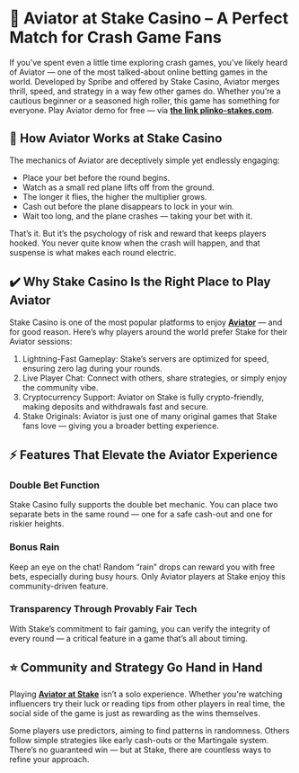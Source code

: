  
# 🚀 Aviator at Stake Casino – A Perfect Match for Crash Game Fans

If you’ve spent even a little time exploring crash games, you’ve likely heard of Aviator — one of the most talked-about online betting games in the world. Developed by Spribe and offered by Stake Casino, Aviator merges thrill, speed, and strategy in a way few other games do. Whether you’re a cautious beginner or a seasoned high roller, this game has something for everyone. Play Aviator demo for free — via **[the link plinko-stakes.com](https://plinko-stakes.com/)**.

## 🎰 How Aviator Works at Stake Casino

The mechanics of Aviator are deceptively simple yet endlessly engaging:
<ul>

<li>Place your bet before the round begins.</li>
<li>Watch as a small red plane lifts off from the ground.</li>
<li>The longer it flies, the higher the multiplier grows.</li>
<li>Cash out before the plane disappears to lock in your win.</li>
<li>Wait too long, and the plane crashes — taking your bet with it.</li>
</ul>

That’s it. But it’s the psychology of risk and reward that keeps players hooked. You never quite know when the crash will happen, and that suspense is what makes each round electric.

## ✔️ Why Stake Casino Is the Right Place to Play Aviator

Stake Casino is one of the most popular platforms to enjoy **[Aviator](https://plinko-stakes.com)** — and for good reason. Here’s why players around the world prefer Stake for their Aviator sessions:
<ol>
<li>Lightning-Fast Gameplay: Stake’s servers are optimized for speed, ensuring zero lag during your rounds.</li>
<li>Live Player Chat: Connect with others, share strategies, or simply enjoy the community vibe.</li>
<li>Cryptocurrency Support: Aviator on Stake is fully crypto-friendly, making deposits and withdrawals fast and secure.</li>
<li>Stake Originals: Aviator is just one of many original games that Stake fans love — giving you a broader betting experience.</li>
</ol>

## ⚡️ Features That Elevate the Aviator Experience

### Double Bet Function

Stake Casino fully supports the double bet mechanic. You can place two separate bets in the same round — one for a safe cash-out and one for riskier heights.

### Bonus Rain

Keep an eye on the chat! Random “rain” drops can reward you with free bets, especially during busy hours. Only Aviator players at Stake enjoy this community-driven feature.

### Transparency Through Provably Fair Tech

With Stake’s commitment to fair gaming, you can verify the integrity of every round — a critical feature in a game that’s all about timing.

## ⭐️ Community and Strategy Go Hand in Hand

Playing **[Aviator at Stake](https://plinko-stakes.com/)** isn’t a solo experience. Whether you're watching influencers try their luck or reading tips from other players in real time, the social side of the game is just as rewarding as the wins themselves.

Some players use predictors, aiming to find patterns in randomness. Others follow simple strategies like early cash-outs or the Martingale system. There’s no guaranteed win — but at Stake, there are countless ways to refine your approach.
